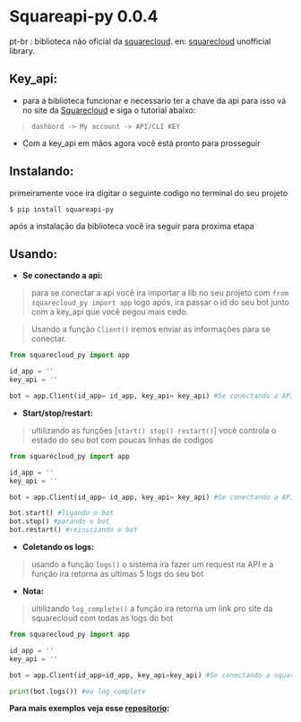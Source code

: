# Squareapi-py 0.0.4

pt-br : biblioteca não oficial da [squarecloud](https://squarecloud.app).
en: [squarecloud](https://squarecloud.app) unofficial library.

**Key_api:**
--------

- para a biblioteca funcionar e necessario ter a chave da api para isso vá no site da [Squarecloud](https://squarecloud.app) e siga o tutorial abaixo:

> `dashbord -> My account -> API/CLI KEY`

- Com a key_api em mãos agora você está pronto para prosseguir

**Instalando:**
-----------

 primeiramente voce ira digitar o seguinte codigo no terminal do seu projeto

```
$ pip install squareapi-py
```

após a instalação da biblioteca você ira seguir para proxima etapa

**Usando:**
-------

- **Se conectando a api:**

> para se conectar a api você ira importar a lib no seu projeto com `from squarecloud_py import app` logo após, ira passar o id do seu bot junto com a key_api que você pegou mais cedo.

> Usando a função `Client()` iremos enviar as informações para se conectar.

```py
from squarecloud_py import app

id_app = ''
key_api = ''

bot = app.Client(id_app= id_app, key_api= key_api) #Se conectando a API
```

- **Start/stop/restart:**

> ultilizando as funções [`start() stop() restart()`] você controla o estado do seu bot com poucas linhas de codigos

```py
from squarecloud_py import app

id_app = ''
key_api = ''

bot = app.Client(id_app= id_app, key_api= key_api) #Se conectando a API

bot.start() #ligando o bot
bot.stop() #parando o bot
bot.restart() #reiniciando o bot
```

- **Coletando os logs:**

> usando a função `logs()` o sistema ira fazer um request na API e a função ira retorna as ultimas 5 logs do seu bot

- **Nota:**

> ultilizando `log_complete()` a função ira retorna um link pro site da squarecloud com todas as logs do bot

```py
from squarecloud_py import app

id_app = ''
key_api = ''

bot = app.Client(id_app=id_app, key_api=key_api) #Se conectando a squarecloud

print(bot.logs()) #ou log_complete
```

**Para mais exemplos veja esse [repositorio](https://github.com/4str0x/squareapi-py-exemplos-):**
